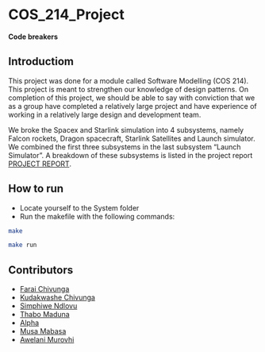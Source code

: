 # COS_214_Project
**Code breakers** 

## Introductiom
This project was done for a module called Software Modelling (COS 214). This project is meant to strengthen our knowledge of design patterns. On completion of this project, we should be able to say with conviction that we as a group have completed a relatively large project and have experience of working in a relatively large design and development team. 

We broke the Spacex and Starlink simulation into 4 subsystems, namely Falcon rockets, Dragon spacecraft, Starlink Satellites and Launch simulator. We combined the first three subsystems in the last subsystem  “Launch Simulator”. A breakdown of these subsystems is listed in the project report [PROJECT REPORT](https://docs.google.com/document/d/1gs0NNO9YN0JF_Gwg1Z9vqOSuz4UBR-yM_8e0tlxygJ8/edit?usp=sharing).

## How to run
- Locate yourself to the System folder
- Run the makefile with the following commands:
```bash
make

make run
```

## Contributors
- [Farai Chivunga](https://github.com/FaraiQC)
- [Kudakwashe Chivunga](https://github.com/Kuda214)
- [Simphiwe Ndlovu](https://github.com/SimphiweNdlovu)
- [Thabo Maduna](https://github.com/MadunaThabo)
- [Alpha](https://github.com/N4T1V3)
- [Musa Mabasa](https://github.com/Musa-Mabasa)
- [Awelani Murovhi](https://github.com/u18335412)

